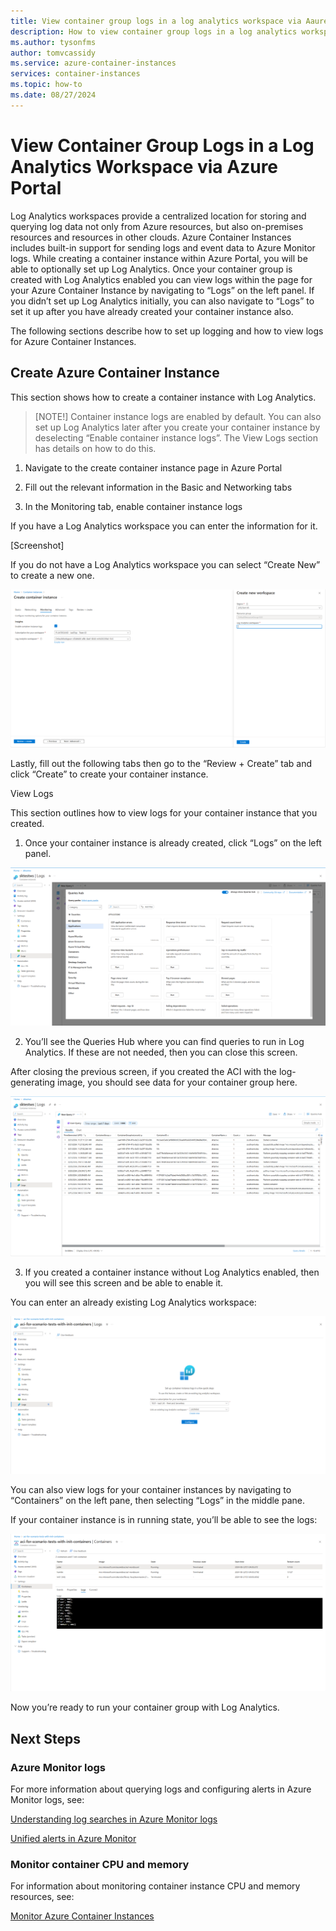 ```yaml
---
title: View container group logs in a log analytics workspace via Aaure portal 
description: How to view container group logs in a log analytics workspace via Aaure portal 
ms.author: tysonfms
author: tomvcassidy
ms.service: azure-container-instances
services: container-instances
ms.topic: how-to
ms.date: 08/27/2024
---
```

# View Container Group Logs in a Log Analytics Workspace via Azure Portal 

Log Analytics workspaces provide a centralized location for storing and querying log data not only from Azure resources, but also on-premises resources and resources in other clouds. Azure Container Instances includes built-in support for sending logs and event data to Azure Monitor logs. While creating a container instance within Azure Portal, you will be able to optionally set up Log Analytics. Once your container group is created with Log Analytics enabled you can view logs within the page for your Azure Container Instance by navigating to “Logs” on the left panel. If you didn’t set up Log Analytics initially, you can also navigate to “Logs” to set it up after you have already created your container instance also. 

The following sections describe how to set up logging and how to view logs for Azure Container Instances. 

## Create Azure Container Instance 

This section shows how to create a container instance with Log Analytics. 

> [NOTE!]
> Container instance logs are enabled by default. You can also set up Log Analytics later after you create your container instance by deselecting “Enable container instance logs”. The View Logs section has details on how to do this. 

1. Navigate to the create container instance page in Azure Portal 

2. Fill out the relevant information in the Basic and Networking tabs 

3. In the Monitoring tab, enable container instance logs 

If you have a Log Analytics workspace you can enter the information for it. 

 [Screenshot]

If you do not have a Log Analytics workspace you can select “Create New” to create a new one. 

 ![log analytics create new screen](./media/monitor-azure-container-instances/monitor-tab-create-new.png)

Lastly, fill out the following tabs then go to the “Review + Create” tab and click “Create” to create your container instance. 

View Logs 

This section outlines how to view logs for your container instance that you created. 

1. Once your container instance is already created, click “Logs” on the left panel. 

 
 ![logs in left panel](./media/monitor-azure-container-instances/queries-hub.png)

2. You’ll see the Queries Hub where you can find queries to run in Log Analytics. If these are not needed, then you can close this screen. 

After closing the previous screen, if you created the ACI with the log-generating image, you should see data for your container group here. 
 
![logs in portal](./media/monitor-azure-container-instances/logs-in-portal.png)
 
3. If you created a container instance without Log Analytics enabled, then you will see this screen and be able to enable it. 

You can enter an already existing Log Analytics workspace: 

 ![create existing log analytics workspace screen](./media/monitor-azure-container-instances/connect-logs.png)

You can also view logs for your container instances by navigating to “Containers” on the left pane, then selecting “Logs” in the middle pane. 

If your container instance is in running state, you’ll be able to see the logs: 
 
![logs in running state](./media/monitor-azure-container-instances/logs-in-portal-running.png)

Now you’re ready to run your container group with Log Analytics. 

## Next Steps 

### Azure Monitor logs 

For more information about querying logs and configuring alerts in Azure Monitor logs, see: 

[Understanding log searches in Azure Monitor logs](https://learn.microsoft.com/azure/azure-monitor/logs/log-query-overview)

[Unified alerts in Azure Monitor](https://learn.microsoft.com/azure/azure-monitor/alerts/alerts-overview)

### Monitor container CPU and memory 

For information about monitoring container instance CPU and memory resources, see: 

[Monitor Azure Container Instances](https://learn.microsoft.com/azure/container-instances/monitor-azure-container-instances)

 

 

 

 
